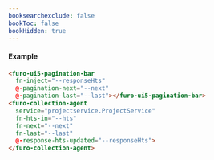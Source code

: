 ```yaml
---
booksearchexclude: false
bookToc: false
bookHidden: true
---
```

#### Example
<script type="module" src="/init.js"></script>
<furo-demo-snippet>
<template>
<furo-ui5-button @-click="--btnListClicked">load collection</furo-ui5-button>
<furo-ui5-pagination-bar fn-inject="--responseHts" @-pagination-next="--next" @-pagination-last="--last"></furo-ui5-pagination-bar>
<furo-deep-link fn-trigger="--btnListClicked" service="projectservice.ProjectService" @-hts-out="--hts"></furo-deep-link>
<furo-collection-agent service="projectservice.ProjectService" fn-hts-in="--hts" fn-next="--next" fn-last="--last" list-on-hts-in="" @-response-hts-updated="--responseHts">
</furo-collection-agent>
</template>
</furo-demo-snippet>

```html
<furo-ui5-pagination-bar 
  fn-inject="--responseHts" 
  @-pagination-next="--next" 
  @-pagination-last="--last"></furo-ui5-pagination-bar>
<furo-collection-agent 
  service="projectservice.ProjectService" 
  fn-hts-in="--hts" 
  fn-next="--next" 
  fn-last="--last"
  @-response-hts-updated="--responseHts">
</furo-collection-agent>
```

